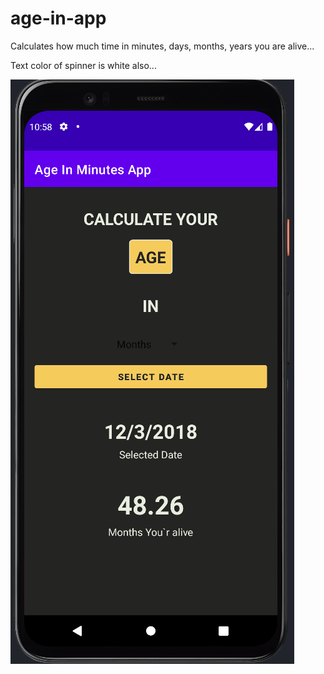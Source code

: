 # age-in-app
Calculates how much time in minutes, days, months, years you are alive...

Text color of spinner is white also...

![](app/src/main/res/drawable-v24/image_for_gh.png)
